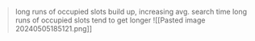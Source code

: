 >long runs of occupied slots build up, increasing avg. search time
>long runs of occupied slots tend to get longer
![[Pasted image 20240505185121.png]]